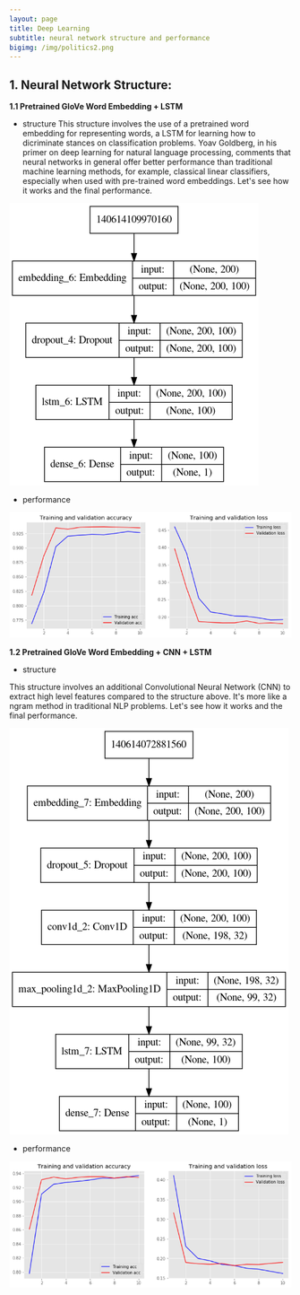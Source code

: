 ```yaml
---
layout: page
title: Deep Learning
subtitle: neural network structure and performance
bigimg: /img/politics2.png
---
```


## 1. Neural Network Structure:

**1.1 Pretrained GloVe Word Embedding + LSTM**

* structure
This structure involves the use of a pretrained word embedding for representing words, a LSTM for learning how to dicriminate stances on classification problems.  Yoav Goldberg, in his primer on deep learning for natural language processing, comments that neural networks in general offer better performance than traditional machine learning methods, for example, classical linear classifiers, especially when used with pre-trained word embeddings. Let's see how it works and the final performance.

![GloVe + LSTM](/img/glove_lstm.png)

* performance

![performance1](/img/glove_lstm_acc_loss.png)

**1.2 Pretrained GloVe Word Embedding + CNN + LSTM**
* structure

This structure involves an additional Convolutional Neural Network (CNN) to extract high level features compared to the structure above. It's more like a ngram method in traditional NLP problems. Let's see how it works and the final performance.

![GloVe + CNN + LSTM](/img/cnn_lstm.png)

* performance

![performance2](/img/glove_cnn_lstm_acc_loss.png)


